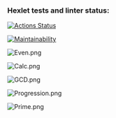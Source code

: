 ### Hexlet tests and linter status:
[![Actions Status](https://github.com/EugenePTCDA/java-project-61/actions/workflows/hexlet-check.yml/badge.svg)](https://github.com/EugenePTCDA/java-project-61/actions)

[![Maintainability](https://api.codeclimate.com/v1/badges/d2330e75398fe06abfd3/maintainability)](https://codeclimate.com/github/EugenePTCDA/java-project-61/maintainability)

![Even.png](app%2Fassets%2FEven.png)

![Calc.png](app%2Fassets%2FCalc.png)

![GCD.png](app%2Fassets%2FGCD.png)

![Progression.png](app%2Fassets%2FProgression.png)

![Prime.png](app%2Fassets%2FPrime.png)